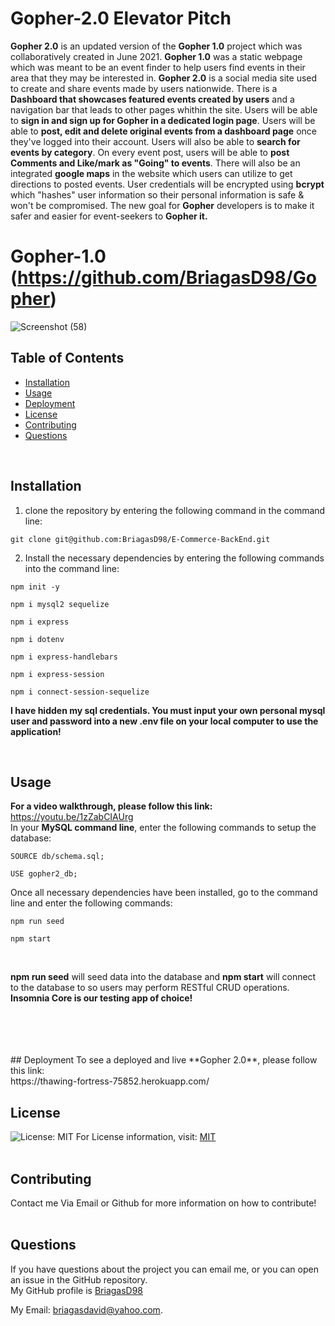 # Gopher-2.0 Elevator Pitch

**Gopher 2.0** is an updated version of the **Gopher 1.0** project which was collaboratively created in June 2021.
**Gopher 1.0** was a static webpage which was meant to be an event finder to help users find events in their area that they may be
interested in. **Gopher 2.0** is a social media site used to create and share events made by users nationwide. There is a
**Dashboard that showcases featured events created by users** and a navigation bar that leads to other pages whithin the site.
Users will be able to **sign in and sign up for Gopher in a dedicated login page**. Users will be able to **post, edit and delete original
events from a dashboard page** once they've logged into their account. Users will also be able to **search for events by category**. On every
event post, users will be able to **post Comments and Like/mark as "Going" to events**. There will also be an integrated **google maps** in the
website which users can utilize to get directions to posted events. User credentials will be encrypted using **bcrypt** which "hashes" user
information so their personal information is safe & won't be compromised. The new goal for **Gopher** developers is to make it
safer and easier for event-seekers to **Gopher it.**
<br/>

# Gopher-1.0 (https://github.com/BriagasD98/Gopher)
![Screenshot (58)](https://user-images.githubusercontent.com/83102464/128966994-88bfa217-48d8-4180-bece-a558bd0dc086.png)

## Table of Contents
  * [Installation](#Installation)
  * [Usage](#Usage)
  * [Deployment](#Deployment)
  * [License](#License)
  * [Contributing](#Contributing)
  * [Questions](#Questions)
  <br/>
  
  ## Installation
  1) clone the repository by entering the following command in the command line: <br/> 
  ```
  git clone git@github.com:BriagasD98/E-Commerce-BackEnd.git
  ```
  2) Install the necessary dependencies by entering the following commands into the command line: <br/>
  ```
  npm init -y
  ```
  ```
  npm i mysql2 sequelize
  ```
  ```
  npm i express
  ```
  ```
  npm i dotenv
  ```
  ```
  npm i express-handlebars
  ```
  ```
  npm i express-session
  ```
  ```
  npm i connect-session-sequelize
  ```
  **I have hidden my sql credentials. You must input your own personal mysql user and password into a new .env file on your local computer to use the application!**
  
  <br/>
  
  ## Usage
  **For a video walkthrough, please follow this link:** https://youtu.be/1zZabCIAUrg
  <br/>
  In your **MySQL command line**, enter the following commands to setup the database:
  ```
  SOURCE db/schema.sql;
  ```
  ```
  USE gopher2_db;
  ```
  Once all necessary dependencies have been installed, go to the command line and enter the following commands:
  ```
  npm run seed
  ```
  ```
  npm start
  ```
  <br/>
  
  **npm run seed** will seed data into the database and **npm start** will connect to the database to so users
  may perform RESTful CRUD operations. **Insomnia Core is our testing app of choice!**
  
  <br/>
  
  
  <br/>
  
  
  <br/>
  
  
  <br/>
  ## Deployment
  To see a deployed and live **Gopher 2.0**, please follow this link: <br/>
  https://thawing-fortress-75852.herokuapp.com/
  
  ## License
  ![License: MIT](https://img.shields.io/badge/License-MIT-yellow.svg)
  For License information, visit:
  [MIT](https://opensource.org/licenses/MIT)
  <br/>
  <br/>
  ## Contributing
  Contact me Via Email or Github for more information on how to contribute!
  <br/>
  <br/>
  
  ## Questions  
  If you have questions about the project you can email me, or you can open an issue in the GitHub repository.
  <br/>
  My GitHub profile is [BriagasD98](https://github.com/BriagasD98)  
    
  My Email: [briagasdavid@yahoo.com](mailto:briagasdavid@yahoo.com).
